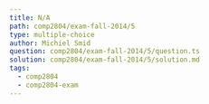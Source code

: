 ```yaml
---
title: N/A
path: comp2804/exam-fall-2014/5
type: multiple-choice
author: Michiel Smid
question: comp2804/exam-fall-2014/5/question.ts
solution: comp2804/exam-fall-2014/5/solution.md
tags:
  - comp2804
  - comp2804-exam
---
```

